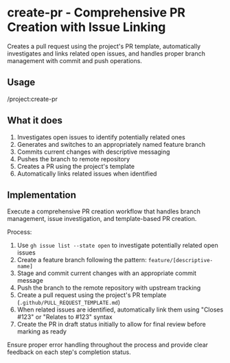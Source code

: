 # create-pr - Comprehensive PR Creation with Issue Linking

Creates a pull request using the project's PR template, automatically investigates and links related open issues, and handles proper branch management with commit and push operations.

## Usage
/project:create-pr

## What it does
1. Investigates open issues to identify potentially related ones
2. Generates and switches to an appropriately named feature branch
3. Commits current changes with descriptive messaging
4. Pushes the branch to remote repository
5. Creates a PR using the project's template
6. Automatically links related issues when identified

## Implementation

Execute a comprehensive PR creation workflow that handles branch management, issue investigation, and template-based PR creation.

Process:
1. Use `gh issue list --state open` to investigate potentially related open issues
2. Create a feature branch following the pattern: `feature/[descriptive-name]`
3. Stage and commit current changes with an appropriate commit message
4. Push the branch to the remote repository with upstream tracking
5. Create a pull request using the project's PR template (`.github/PULL_REQUEST_TEMPLATE.md`)
6. When related issues are identified, automatically link them using "Closes #123" or "Relates to #123" syntax
7. Create the PR in draft status initially to allow for final review before marking as ready

Ensure proper error handling throughout the process and provide clear feedback on each step's completion status.
